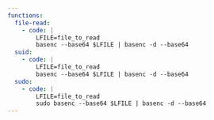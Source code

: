 ```yaml
---
functions:
  file-read:
    - code: |
        LFILE=file_to_read
        basenc --base64 $LFILE | basenc -d --base64
  suid:
    - code: |
        LFILE=file_to_read
        basenc --base64 $LFILE | basenc -d --base64
  sudo:
    - code: |
        LFILE=file_to_read
        sudo basenc --base64 $LFILE | basenc -d --base64
---
```

